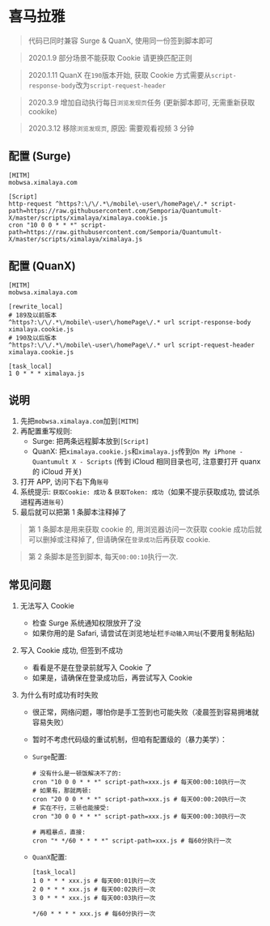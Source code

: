 # 喜马拉雅

> 代码已同时兼容 Surge & QuanX, 使用同一份签到脚本即可

> 2020.1.9 部分场景不能获取 Cookie 请更换匹配正则

> 2020.1.11 QuanX 在`190`版本开始, 获取 Cookie 方式需要从`script-response-body`改为`script-request-header`

> 2020.3.9 增加自动执行每日`浏览发现页`任务 (更新脚本即可, 无需重新获取 cookike)

> 2020.3.12 移除`浏览发现页`, 原因: 需要观看视频 3 分钟

## 配置 (Surge)

```properties
[MITM]
mobwsa.ximalaya.com

[Script]
http-request ^https?:\/\/.*\/mobile\-user\/homePage\/.* script-path=https://raw.githubusercontent.com/Semporia/Quantumult-X/master/scripts/ximalaya/ximalaya.cookie.js
cron "10 0 0 * * *" script-path=https://raw.githubusercontent.com/Semporia/Quantumult-X/master/scripts/ximalaya/ximalaya.js
```

## 配置 (QuanX)

```properties
[MITM]
mobwsa.ximalaya.com

[rewrite_local]
# 189及以前版本
^https?:\/\/.*\/mobile\-user\/homePage\/.* url script-response-body ximalaya.cookie.js
# 190及以后版本
^https?:\/\/.*\/mobile\-user\/homePage\/.* url script-request-header ximalaya.cookie.js

[task_local]
1 0 * * * ximalaya.js
```

## 说明

1. 先把`mobwsa.ximalaya.com`加到`[MITM]`
2. 再配置重写规则:
   - Surge: 把两条远程脚本放到`[Script]`
   - QuanX: 把`ximalaya.cookie.js`和`ximalaya.js`传到`On My iPhone - Quantumult X - Scripts` (传到 iCloud 相同目录也可, 注意要打开 quanx 的 iCloud 开关)
3. 打开 APP, 访问下右下角`账号`
4. 系统提示: `获取Cookie: 成功` & `获取Token: 成功`（如果不提示获取成功, 尝试杀进程再进`账号`）
5. 最后就可以把第 1 条脚本注释掉了

> 第 1 条脚本是用来获取 cookie 的, 用浏览器访问一次获取 cookie 成功后就可以删掉或注释掉了, 但请确保在`登录成功`后再获取 cookie.

> 第 2 条脚本是签到脚本, 每天`00:00:10`执行一次.

## 常见问题

1. 无法写入 Cookie

   - 检查 Surge 系统通知权限放开了没
   - 如果你用的是 Safari, 请尝试在浏览地址栏`手动输入网址`(不要用复制粘贴)

2. 写入 Cookie 成功, 但签到不成功

   - 看看是不是在登录前就写入 Cookie 了
   - 如果是，请确保在登录成功后，再尝试写入 Cookie

3. 为什么有时成功有时失败

   - 很正常，网络问题，哪怕你是手工签到也可能失败（凌晨签到容易拥堵就容易失败）
   - 暂时不考虑代码级的重试机制，但咱有配置级的（暴力美学）：

   - `Surge`配置:

     ```properties
     # 没有什么是一顿饭解决不了的:
     cron "10 0 0 * * *" script-path=xxx.js # 每天00:00:10执行一次
     # 如果有，那就两顿:
     cron "20 0 0 * * *" script-path=xxx.js # 每天00:00:20执行一次
     # 实在不行，三顿也能接受:
     cron "30 0 0 * * *" script-path=xxx.js # 每天00:00:30执行一次

     # 再粗暴点，直接:
     cron "* */60 * * * *" script-path=xxx.js # 每60分执行一次
     ```

   - `QuanX`配置:

     ```properties
     [task_local]
     1 0 * * * xxx.js # 每天00:01执行一次
     2 0 * * * xxx.js # 每天00:02执行一次
     3 0 * * * xxx.js # 每天00:03执行一次

     */60 * * * * xxx.js # 每60分执行一次
     ```